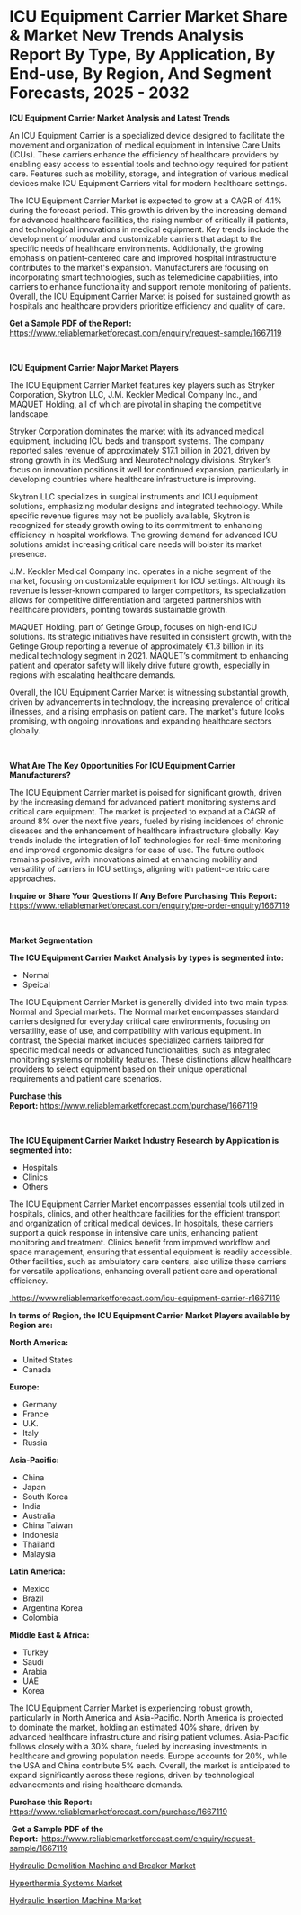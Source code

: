 <p><h1>ICU Equipment Carrier Market Share & Market New Trends Analysis Report By Type, By Application, By End-use, By Region, And Segment Forecasts, 2025 - 2032</h1></p><p><strong>ICU Equipment Carrier Market Analysis and Latest Trends</strong></p>
<p><p>An ICU Equipment Carrier is a specialized device designed to facilitate the movement and organization of medical equipment in Intensive Care Units (ICUs). These carriers enhance the efficiency of healthcare providers by enabling easy access to essential tools and technology required for patient care. Features such as mobility, storage, and integration of various medical devices make ICU Equipment Carriers vital for modern healthcare settings.</p><p>The ICU Equipment Carrier Market is expected to grow at a CAGR of 4.1% during the forecast period. This growth is driven by the increasing demand for advanced healthcare facilities, the rising number of critically ill patients, and technological innovations in medical equipment. Key trends include the development of modular and customizable carriers that adapt to the specific needs of healthcare environments. Additionally, the growing emphasis on patient-centered care and improved hospital infrastructure contributes to the market's expansion. Manufacturers are focusing on incorporating smart technologies, such as telemedicine capabilities, into carriers to enhance functionality and support remote monitoring of patients. Overall, the ICU Equipment Carrier Market is poised for sustained growth as hospitals and healthcare providers prioritize efficiency and quality of care.</p></p>
<p><strong>Get a Sample PDF of the Report:&nbsp;</strong> <a href="https://www.reliablemarketforecast.com/enquiry/request-sample/1667119?utm_campaign=1105&utm_medium=2&utm_source=Github&utm_content=ia&utm_term=08032025&utm_id=icu-equipment-carrier">https://www.reliablemarketforecast.com/enquiry/request-sample/1667119</a></p>
<p>&nbsp;</p>
<p><strong>ICU Equipment Carrier Major Market Players</strong></p>
<p><p>The ICU Equipment Carrier Market features key players such as Stryker Corporation, Skytron LLC, J.M. Keckler Medical Company Inc., and MAQUET Holding, all of which are pivotal in shaping the competitive landscape. </p><p>Stryker Corporation dominates the market with its advanced medical equipment, including ICU beds and transport systems. The company reported sales revenue of approximately $17.1 billion in 2021, driven by strong growth in its MedSurg and Neurotechnology divisions. Stryker’s focus on innovation positions it well for continued expansion, particularly in developing countries where healthcare infrastructure is improving.</p><p>Skytron LLC specializes in surgical instruments and ICU equipment solutions, emphasizing modular designs and integrated technology. While specific revenue figures may not be publicly available, Skytron is recognized for steady growth owing to its commitment to enhancing efficiency in hospital workflows. The growing demand for advanced ICU solutions amidst increasing critical care needs will bolster its market presence.</p><p>J.M. Keckler Medical Company Inc. operates in a niche segment of the market, focusing on customizable equipment for ICU settings. Although its revenue is lesser-known compared to larger competitors, its specialization allows for competitive differentiation and targeted partnerships with healthcare providers, pointing towards sustainable growth.</p><p>MAQUET Holding, part of Getinge Group, focuses on high-end ICU solutions. Its strategic initiatives have resulted in consistent growth, with the Getinge Group reporting a revenue of approximately €1.3 billion in its medical technology segment in 2021. MAQUET’s commitment to enhancing patient and operator safety will likely drive future growth, especially in regions with escalating healthcare demands.</p><p>Overall, the ICU Equipment Carrier Market is witnessing substantial growth, driven by advancements in technology, the increasing prevalence of critical illnesses, and a rising emphasis on patient care. The market's future looks promising, with ongoing innovations and expanding healthcare sectors globally.</p></p>
<p>&nbsp;</p>
<p><strong>What Are The Key Opportunities For ICU Equipment Carrier Manufacturers?</strong></p>
<p><p>The ICU Equipment Carrier market is poised for significant growth, driven by the increasing demand for advanced patient monitoring systems and critical care equipment. The market is projected to expand at a CAGR of around 8% over the next five years, fueled by rising incidences of chronic diseases and the enhancement of healthcare infrastructure globally. Key trends include the integration of IoT technologies for real-time monitoring and improved ergonomic designs for ease of use. The future outlook remains positive, with innovations aimed at enhancing mobility and versatility of carriers in ICU settings, aligning with patient-centric care approaches.</p></p>
<p><strong>Inquire or Share Your Questions If Any Before Purchasing This Report:</strong> <a href="https://www.reliablemarketforecast.com/enquiry/pre-order-enquiry/1667119?utm_campaign=1105&utm_medium=2&utm_source=Github&utm_content=ia&utm_term=08032025&utm_id=icu-equipment-carrier">https://www.reliablemarketforecast.com/enquiry/pre-order-enquiry/1667119</a></p>
<p>&nbsp;</p>
<p><strong>Market Segmentation</strong></p>
<p><strong>The ICU Equipment Carrier Market Analysis by types is segmented into:</strong></p>
<p><ul><li>Normal</li><li>Speical</li></ul></p>
<p><p>The ICU Equipment Carrier Market is generally divided into two main types: Normal and Special markets. The Normal market encompasses standard carriers designed for everyday critical care environments, focusing on versatility, ease of use, and compatibility with various equipment. In contrast, the Special market includes specialized carriers tailored for specific medical needs or advanced functionalities, such as integrated monitoring systems or mobility features. These distinctions allow healthcare providers to select equipment based on their unique operational requirements and patient care scenarios.</p></p>
<p><strong>Purchase this Report:&nbsp;</strong><a href="https://www.reliablemarketforecast.com/purchase/1667119?utm_campaign=1105&utm_medium=2&utm_source=Github&utm_content=ia&utm_term=08032025&utm_id=icu-equipment-carrier">https://www.reliablemarketforecast.com/purchase/1667119</a></p>
<p>&nbsp;</p>
<p><strong>The ICU Equipment Carrier Market Industry Research by Application is segmented into:</strong></p>
<p><ul><li>Hospitals</li><li>Clinics</li><li>Others</li></ul></p>
<p><p>The ICU Equipment Carrier Market encompasses essential tools utilized in hospitals, clinics, and other healthcare facilities for the efficient transport and organization of critical medical devices. In hospitals, these carriers support a quick response in intensive care units, enhancing patient monitoring and treatment. Clinics benefit from improved workflow and space management, ensuring that essential equipment is readily accessible. Other facilities, such as ambulatory care centers, also utilize these carriers for versatile applications, enhancing overall patient care and operational efficiency.</p></p>
<p><a href="https://www.reliablemarketforecast.com/icu-equipment-carrier-r1667119?utm_campaign=1105&utm_medium=2&utm_source=Github&utm_content=ia&utm_term=08032025&utm_id=icu-equipment-carrier">&nbsp;https://www.reliablemarketforecast.com/icu-equipment-carrier-r1667119</a></p>
<p><strong>In terms of Region, the ICU Equipment Carrier Market Players available by Region are:</strong></p>
<p>
    <p> <strong> North America: </strong>
        <ul>
            <li>United States</li>
            <li>Canada</li>
        </ul>
        </p> 
    <p> <strong> Europe: </strong>
        <ul>
            <li>Germany</li>
            <li>France</li>
            <li>U.K.</li>
            <li>Italy</li>
            <li>Russia</li>
        </ul>
        </p> 
    <p> <strong> Asia-Pacific: </strong>
        <ul>
            <li>China</li>
            <li>Japan</li>
            <li>South Korea</li>
            <li>India</li>
            <li>Australia</li>
            <li>China Taiwan</li>
            <li>Indonesia</li>
            <li>Thailand</li>
            <li>Malaysia</li>
        </ul>
        </p> 
    <p> <strong> Latin America: </strong>
        <ul>
            <li>Mexico</li>
            <li>Brazil</li>
            <li>Argentina Korea</li>
            <li>Colombia</li>
        </ul>
        </p> 
    <p> <strong> Middle East & Africa: </strong>
        <ul>
            <li>Turkey</li>
            <li>Saudi</li>
            <li>Arabia</li>
            <li>UAE</li>
            <li>Korea</li>
        </ul>
    </p>
    </p>
<p><p>The ICU Equipment Carrier Market is experiencing robust growth, particularly in North America and Asia-Pacific. North America is projected to dominate the market, holding an estimated 40% share, driven by advanced healthcare infrastructure and rising patient volumes. Asia-Pacific follows closely with a 30% share, fueled by increasing investments in healthcare and growing population needs. Europe accounts for 20%, while the USA and China contribute 5% each. Overall, the market is anticipated to expand significantly across these regions, driven by technological advancements and rising healthcare demands.</p></p>
<p><strong>Purchase this Report: </strong><a href="https://www.reliablemarketforecast.com/purchase/1667119?utm_campaign=1105&utm_medium=2&utm_source=Github&utm_content=ia&utm_term=08032025&utm_id=icu-equipment-carrier">https://www.reliablemarketforecast.com/purchase/1667119</a></p>
<p>&nbsp;<strong>Get a Sample PDF of the Report:&nbsp;&nbsp;</strong><a href="https://www.reliablemarketforecast.com/enquiry/request-sample/1667119?utm_campaign=1105&utm_medium=2&utm_source=Github&utm_content=ia&utm_term=08032025&utm_id=icu-equipment-carrier">https://www.reliablemarketforecast.com/enquiry/request-sample/1667119</a></p>
<p><strong></strong></p>
<p><p><a href="https://github.com/mgapeak/Market-Research-Report-List-1/blob/main/hydraulic-demolition-machine-and-breaker-market.md?utm_campaign=1105&utm_medium=2&utm_source=Github&utm_content=ia&utm_term=08032025&utm_id=icu-equipment-carrier">Hydraulic Demolition Machine and Breaker Market</a></p><p><a href="https://github.com/prosalinda88/Market-Research-Report-List-7/blob/main/hyperthermia-systems-market.md?utm_campaign=1105&utm_medium=2&utm_source=Github&utm_content=ia&utm_term=08032025&utm_id=icu-equipment-carrier">Hyperthermia Systems Market</a></p><p><a href="https://github.com/andulanick3/Market-Research-Report-List-1/blob/main/hydraulic-insertion-machine-market.md?utm_campaign=1105&utm_medium=2&utm_source=Github&utm_content=ia&utm_term=08032025&utm_id=icu-equipment-carrier">Hydraulic Insertion Machine Market</a></p></p>